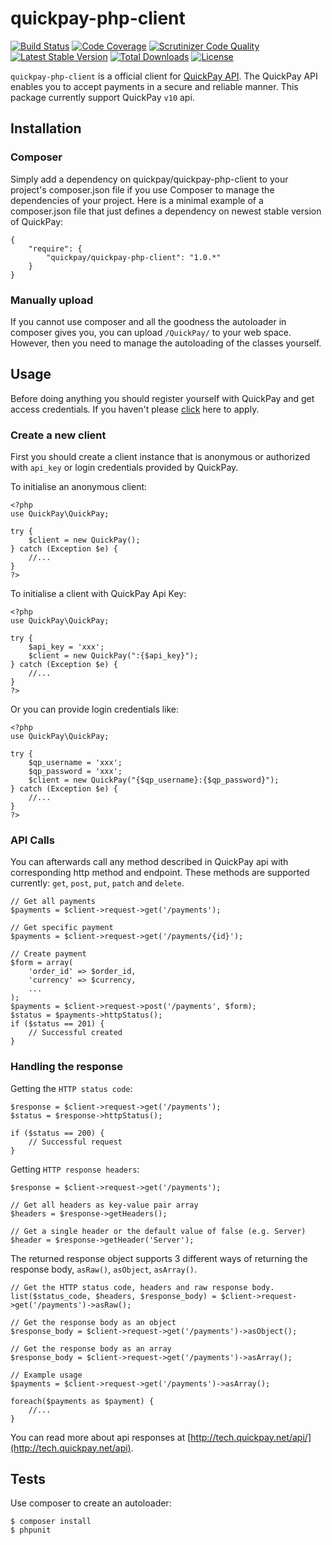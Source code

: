 quickpay-php-client
======================

[![Build Status](https://travis-ci.org/QuickPay/quickpay-php-client.svg)](https://travis-ci.org/QuickPay/quickpay-php-client) [![Code Coverage](https://scrutinizer-ci.com/g/QuickPay/quickpay-php-client/badges/coverage.png?b=master)](https://scrutinizer-ci.com/g/QuickPay/quickpay-php-client/?branch=master) [![Scrutinizer Code Quality](https://scrutinizer-ci.com/g/QuickPay/quickpay-php-client/badges/quality-score.png?b=master)](https://scrutinizer-ci.com/g/QuickPay/quickpay-php-client/?branch=master) [![Latest Stable Version](https://poser.pugx.org/quickpay/quickpay-php-client/v/stable)](https://packagist.org/packages/quickpay/quickpay-php-client) [![Total Downloads](https://poser.pugx.org/quickpay/quickpay-php-client/downloads)](https://packagist.org/packages/quickpay/quickpay-php-client) [![License](https://poser.pugx.org/quickpay/quickpay-php-client/license)](https://packagist.org/packages/quickpay/quickpay-php-client)

`quickpay-php-client` is a official client for [QuickPay API](http://tech.quickpay.net/api). The QuickPay API enables you to accept payments in a secure and reliable manner. This package currently support QuickPay `v10` api.

## Installation

### Composer

Simply add a dependency on quickpay/quickpay-php-client to your project's composer.json file if you use Composer to manage the dependencies of your project. Here is a minimal example of a composer.json file that just defines a dependency on newest stable version of QuickPay:

```
{
    "require": {
        "quickpay/quickpay-php-client": "1.0.*"
    }
}
```

### Manually upload

If you cannot use composer and all the goodness the autoloader in composer gives you, you can upload `/QuickPay/` to your web space. However, then you need to manage the autoloading of the classes yourself.

## Usage

Before doing anything you should register yourself with QuickPay and get access credentials. If you haven't please [click](https://quickpay.net/) here to apply.

### Create a new client

First you should create a client instance that is anonymous or authorized with `api_key` or login credentials provided by QuickPay.

To initialise an anonymous client:

```php5
<?php
use QuickPay\QuickPay;

try {
    $client = new QuickPay();
} catch (Exception $e) {
    //...
}
?>
```

To initialise a client with QuickPay Api Key:

```php5
<?php
use QuickPay\QuickPay;

try {
    $api_key = 'xxx';
    $client = new QuickPay(":{$api_key}");
} catch (Exception $e) {
    //...
}
?>
```

Or you can provide login credentials like:

```php5
<?php
use QuickPay\QuickPay;

try {
    $qp_username = 'xxx';
    $qp_password = 'xxx';
    $client = new QuickPay("{$qp_username}:{$qp_password}");
} catch (Exception $e) {
    //...
}
?>
```


### API Calls

You can afterwards call any method described in QuickPay api with corresponding http method and endpoint. These methods are supported currently: `get`, `post`, `put`, `patch` and `delete`.

```php5
// Get all payments
$payments = $client->request->get('/payments');

// Get specific payment
$payments = $client->request->get('/payments/{id}');

// Create payment
$form = array(
    'order_id' => $order_id,
    'currency' => $currency,
    ...
);
$payments = $client->request->post('/payments', $form);
$status = $payments->httpStatus();
if ($status == 201) {
    // Successful created
}

```

### Handling the response
Getting the `HTTP status code`:

```php5
$response = $client->request->get('/payments');
$status = $response->httpStatus();

if ($status == 200) {
    // Successful request
}
```

Getting `HTTP response headers`:

```php5
$response = $client->request->get('/payments');

// Get all headers as key-value pair array
$headers = $response->getHeaders();

// Get a single header or the default value of false (e.g. Server)
$header = $response->getHeader('Server');
```

The returned response object supports 3 different ways of returning the response body, `asRaw()`, `asObject`, `asArray()`.

```php5
// Get the HTTP status code, headers and raw response body.
list($status_code, $headers, $response_body) = $client->request->get('/payments')->asRaw();

// Get the response body as an object
$response_body = $client->request->get('/payments')->asObject();

// Get the response body as an array
$response_body = $client->request->get('/payments')->asArray();

// Example usage
$payments = $client->request->get('/payments')->asArray();

foreach($payments as $payment) {
    //...
}

```

You can read more about api responses at [http://tech.quickpay.net/api/](http://tech.quickpay.net/api).

## Tests

Use composer to create an autoloader:

```command
$ composer install
$ phpunit
```
